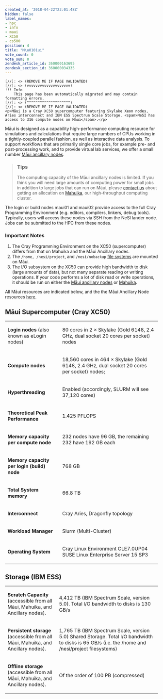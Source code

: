 ```yaml
---
created_at: '2018-04-22T23:01:48Z'
hidden: false
label_names:
- hpc
- info
- maui
- XC50
- cs500
position: 4
title: "M\u0101ui"
vote_count: 0
vote_sum: 0
zendesk_article_id: 360000163695
zendesk_section_id: 360000034335
---
```



    [//]: <> (REMOVE ME IF PAGE VALIDATED)
    [//]: <> (vvvvvvvvvvvvvvvvvvvv)
    !!! Info
        This page has been automatically migrated and may contain formatting errors.
    [//]: <> (^^^^^^^^^^^^^^^^^^^^)
    [//]: <> (REMOVE ME IF PAGE VALIDATED)
    <p>Māui is a Cray XC50 supercomputer featuring Skylake Xeon nodes, Aries interconnect and IBM ESS Spectrum Scale Storage. <span>NeSI has access to 316 compute nodes on Māui</span>.</p>
<p>Māui is designed as a capability high-performance computing resource for simulations and calculations that require large numbers of CPUs working in a tightly-coupled parallel fashion, as well as interactive data analysis. To support workflows that are primarily single core jobs, for example pre- and post-processing work, and to provide virtual lab services, we offer a small number <a href="https://support.nesi.org.nz/hc/articles/360000203776" target="_blank" rel="noopener">Māui ancillary nodes</a>.</p>
<blockquote class="blockquote-tip">
<h3 id="mahuika">Tips</h3>
<p>The computing capacity of the Māui ancillary nodes is limited. If you think you will need large amounts of computing power for small jobs in addition to large jobs that can run on Māui, please <a href="https://support.nesi.org.nz/hc/requests/new" target="_self">contact us</a> about getting an allocation on <a href="https://support.nesi.org.nz/hc/en-gb/articles/360000163575" target="_self">Mahuika</a>, our high-throughput computing cluster.</p>
</blockquote>
<p>The login or build nodes maui01 and maui02 provide access to the full Cray Programming Environment (e.g. editors, compilers, linkers, debug tools). Typically, users will access these nodes via SSH from the NeSI lander node. Jobs can be submitted to the HPC from these nodes.</p>
<h3>Important Notes</h3>
<ol>
<li>The Cray Programming Environment on the XC50 (supercomputer) differs from that on Mahuika and the Māui Ancillary nodes.</li>
<li>The <code>/home, /nesi/project</code>, and <code>/nesi/nobackup</code> <a href="https://support.nesi.org.nz/hc/articles/360000177256" target="_self">file systems</a> are mounted on Māui.</li>
<li>The I/O subsystem on the XC50 can provide high bandwidth to disk (large amounts of data), but not many separate reading or writing operations.<strong> </strong>If your code performs a lot of disk read or write operations, it should be run on either the <a href="https://support.nesi.org.nz/hc/en-gb/articles/360000203776" target="_self">Māui ancillary nodes</a> or <a href="https://support.nesi.org.nz/hc/en-gb/articles/360000163575" target="_self">Mahuika</a>.</li>
</ol>
<p>All Māui resources are indicated below, and the the Māui Ancillary Node resources <a href="https://support.nesi.org.nz/knowledge/articles/360000203776/en-gb?brand_id=30406">here</a>.</p>
<h2>Māui Supercomputer (Cray XC50)</h2>
<table>
<tbody>
<tr>
<td width="186">
<p><span class="wysiwyg-font-size-medium"><strong>Login nodes </strong>(also known as eLogin nodes)</span></p>
</td>
<td width="418">
<p><span class="wysiwyg-font-size-medium">80 cores in 2 × Skylake (Gold 6148, 2.4 GHz, dual socket 20 cores per socket) nodes</span></p>
</td>
</tr>
<tr>
<td width="186">
<p><span class="wysiwyg-font-size-medium"><strong>Compute nodes</strong></span></p>
</td>
<td width="418">
<p><span class="wysiwyg-font-size-medium">18,560 cores in 464 × Skylake (Gold 6148, 2.4 GHz, dual socket 20 cores per socket) nodes;</span></p>
</td>
</tr>
<tr>
<td width="186">
<p><span class="wysiwyg-font-size-medium"><strong>Hyperthreading</strong></span></p>
</td>
<td width="418">
<p><span class="wysiwyg-font-size-medium">Enabled (accordingly, SLURM will see 37,120 cores)</span></p>
</td>
</tr>
<tr>
<td width="186">
<p><span class="wysiwyg-font-size-medium"><strong>Theoretical Peak Performance</strong></span></p>
</td>
<td width="418">
<p><span class="wysiwyg-font-size-medium">1.425 PFLOPS</span></p>
</td>
</tr>
<tr>
<td width="186">
<p><span class="wysiwyg-font-size-medium"><strong>Memory capacity per compute node</strong></span></p>
</td>
<td width="418">
<p><span class="wysiwyg-font-size-medium">232 nodes have 96 GB, the remaining 232 have 192 GB each</span></p>
</td>
</tr>
<tr>
<td width="186">
<p><span class="wysiwyg-font-size-medium"><strong>Memory capacity per login (build) node</strong></span></p>
</td>
<td width="418">
<p><span class="wysiwyg-font-size-medium">768 GB</span></p>
</td>
</tr>
<tr>
<td width="186">
<p><span class="wysiwyg-font-size-medium"><strong>Total System memory</strong></span></p>
</td>
<td width="418">
<p><span class="wysiwyg-font-size-medium">66.8 TB</span></p>
</td>
</tr>
<tr>
<td width="186">
<p><span class="wysiwyg-font-size-medium"><strong>Interconnect</strong></span></p>
</td>
<td width="418">
<p><span class="wysiwyg-font-size-medium">Cray Aries, Dragonfly topology</span></p>
</td>
</tr>
<tr>
<td width="186">
<p><span class="wysiwyg-font-size-medium"><strong>Workload Manager</strong></span></p>
</td>
<td width="418">
<p><span class="wysiwyg-font-size-medium">Slurm (Multi-Cluster)</span></p>
</td>
</tr>
<tr>
<td width="186">
<p><span class="wysiwyg-font-size-medium"><strong>Operating System</strong></span></p>
</td>
<td width="418">
<p><span class="wysiwyg-font-size-medium">Cray Linux Environment CLE7.0UP04<br>SUSE Linux Enterprise Server 15 SP3<br></span></p>
</td>
</tr>
</tbody>
</table>
<h2>Storage (IBM ESS)</h2>
<table>
<tbody>
<tr>
<td width="186">
<p><span class="wysiwyg-font-size-medium"><strong>Scratch Capacity</strong> (accessible from all Māui, Mahuika, and Ancillary nodes).</span></p>
</td>
<td width="418">
<p><span class="wysiwyg-font-size-medium">4,412 TB (IBM Spectrum Scale, version 5.0). Total I/O bandwidth to disks is 130 GB/s</span></p>
</td>
</tr>
<tr>
<td width="186">
<p><span class="wysiwyg-font-size-medium"><strong>Persistent storage</strong> (accessible from all Māui, Mahuika, and Ancillary nodes).</span></p>
</td>
<td width="418">
<p><span class="wysiwyg-font-size-medium">1,765 TB (IBM Spectrum Scale, version 5.0) Shared Storage. Total I/O bandwidth to disks is 65 GB/s (i.e. the /home and /nesi/project filesystems)</span></p>
</td>
</tr>
<tr>
<td width="186">
<p><span class="wysiwyg-font-size-medium"><strong>Offline storage</strong> (accessible from all Māui, Mahuika, and Ancillary nodes).</span></p>
</td>
<td width="418">
<p><span class="wysiwyg-font-size-medium">Of the order of 100 PB (compressed)</span></p>
</td>
</tr>
</tbody>
</table>
<p> </p>
<p> </p>
